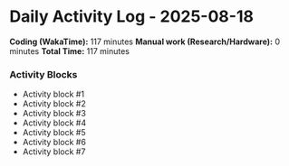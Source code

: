 # Daily Activity Log - 2025-08-18

**Coding (WakaTime):** 117 minutes
**Manual work (Research/Hardware):** 0 minutes
**Total Time:** 117 minutes

### Activity Blocks
- Activity block #1
- Activity block #2
- Activity block #3
- Activity block #4
- Activity block #5
- Activity block #6
- Activity block #7
